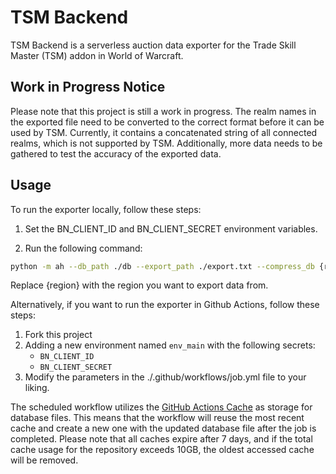 # TSM Backend

TSM Backend is a serverless auction data exporter for the Trade Skill Master (TSM) addon in World of Warcraft.

## Work in Progress Notice
Please note that this project is still a work in progress. The realm names in the exported file need to be converted to the correct format before it can be used by TSM. Currently, it contains a concatenated string of all connected realms, which is not supported by TSM. Additionally, more data needs to be gathered to test the accuracy of the exported data.

## Usage
To run the exporter locally, follow these steps:
1. Set the BN_CLIENT_ID and BN_CLIENT_SECRET environment variables.

2. Run the following command:
```bash
python -m ah --db_path ./db --export_path ./export.txt --compress_db {region}
```
Replace {region} with the region you want to export data from.

Alternatively, if you want to run the exporter in Github Actions, follow these steps:
1. Fork this project
2. Adding a new environment named `env_main` with the following secrets:
    - `BN_CLIENT_ID`
    - `BN_CLIENT_SECRET`
3. Modify the parameters in the ./.github/workflows/job.yml file to your liking.

The scheduled workflow utilizes the [GitHub Actions Cache](https://docs.github.com/en/actions/using-workflows/caching-dependencies-to-speed-up-workflows) as storage for database files. This means that the workflow will reuse the most recent cache and create a new one with the updated database file after the job is completed. Please note that all caches expire after 7 days, and if the total cache usage for the repository exceeds 10GB, the oldest accessed cache will be removed.
